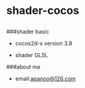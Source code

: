 # shader-cocos

##

###shader basic
- cocos2d-x version 3.8

- shader GLSL

###about me
- email:apanoo@126.com